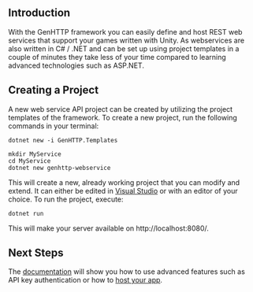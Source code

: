 ## Introduction

With the GenHTTP framework you can easily define and host REST web services that support your games
written with Unity. As webservices are also written in C# / .NET and can be set up using project 
templates in a couple of minutes they take less of your time compared to learning advanced technologies
such as ASP.NET.

## Creating a Project

A new web service API project can be created by utilizing the project templates of the framework. To create
a new project, run the following commands in your terminal:

```
dotnet new -i GenHTTP.Templates

mkdir MyService
cd MyService
dotnet new genhttp-webservice
```

This will create a new, already working project that you can modify and extend. It can either be
edited in [Visual Studio](https://visualstudio.microsoft.com/) or with an editor of your choice.
To run the project, execute:

```
dotnet run
```

This will make your server available on http://localhost:8080/.

## Next Steps

The [documentation](/documentation/content/) will show you how to use advanced features
such as API key authentication or how to [host your app](/documentation/hosting/).